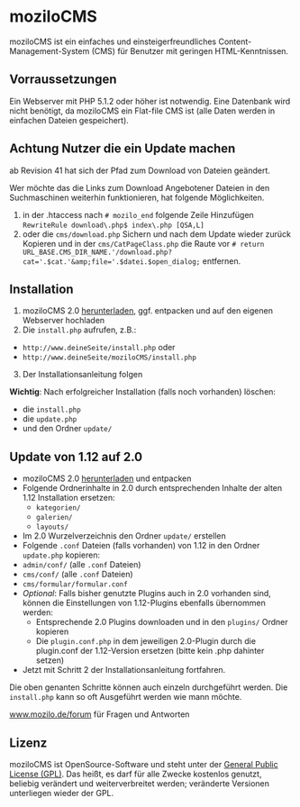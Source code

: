 # moziloCMS

moziloCMS ist ein einfaches und einsteigerfreundliches Content-Management-System (CMS) für Benutzer mit geringen HTML-Kenntnissen.

## Vorraussetzungen
Ein Webserver mit PHP 5.1.2 oder höher ist notwendig. Eine Datenbank wird nicht benötigt, da moziloCMS ein Flat-file CMS ist (alle Daten werden in einfachen Dateien gespeichert).

## Achtung Nutzer die ein Update machen
ab Revision 41 hat sich der Pfad zum Download von Dateien geändert.

Wer möchte das die Links zum Download Angebotener Dateien in den Suchmaschinen weiterhin funktionieren, hat folgende Möglichkeiten.

1. in der .htaccess nach `# mozilo_end` folgende Zeile Hinzufügen `RewriteRule download\.php$ index\.php [QSA,L]`
2. oder die `cms/download.php` Sichern und nach dem Update wieder zurück Kopieren und in der `cms/CatPageClass.php` die Raute vor `# return URL_BASE.CMS_DIR_NAME.'/download.php?cat='.$cat.'&amp;file='.$datei.$open_dialog;` entfernen.

## Installation
1. moziloCMS 2.0 [herunterladen](https://github.com/mozilo/mozilo2.0/archive/master.zip), ggf. entpacken und auf den eigenen Webserver hochladen
2. Die `install.php` aufrufen, z.B.:
  * `http://www.deineSeite/install.php` oder
  * `http://www.deineSeite/moziloCMS/install.php`
3. Der Installationsanleitung folgen

**Wichtig**: Nach erfolgreicher Installation (falls noch vorhanden) löschen:
* die `install.php`
* die `update.php`
* und den Ordner `update/`

## Update von 1.12 auf 2.0
* moziloCMS 2.0 [herunterladen](https://github.com/mozilo/mozilo2.0/archive/master.zip) und entpacken
* Folgende Ordnerinhalte in 2.0 durch entsprechenden Inhalte der alten 1.12 Installation ersetzen:
  * `kategorien/`
  * `galerien/`
  * `layouts/`
* Im 2.0 Wurzelverzeichnis den Ordner `update/` erstellen
* Folgende `.conf` Dateien (falls vorhanden) von 1.12 in den Ordner `update.php` kopieren:
* `admin/conf/` (alle `.conf` Dateien)
* `cms/conf/` (alle `.conf` Dateien)
* `cms/formular/formular.conf`
* *Optional*: Falls bisher genutzte Plugins auch in 2.0 vorhanden sind, können die Einstellungen von 1.12-Plugins ebenfalls übernommen werden:
  * Entsprechende 2.0 Plugins downloaden und in den `plugins/` Ordner kopieren
  * Die `plugin.conf.php` in dem jeweiligen 2.0-Plugin durch die plugin.conf der 1.12-Version ersetzen (bitte kein .php dahinter setzen)
* Jetzt mit Schritt 2 der Installationsanleitung fortfahren.

Die oben genanten Schritte können auch einzeln durchgeführt werden. Die `install.php` kann so oft Ausgeführt werden wie mann möchte.

www.mozilo.de/forum für Fragen und Antworten

## Lizenz
moziloCMS ist OpenSource-Software und steht unter der [General Public License (GPL)](http://www.fsf.org/licensing/licenses/gpl.txt). Das heißt, es darf für alle Zwecke kostenlos genutzt, beliebig verändert und weiterverbreitet werden; veränderte Versionen unterliegen wieder der GPL.
